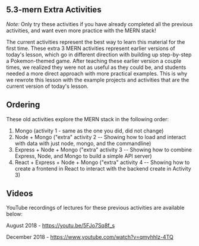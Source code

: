 
5.3-mern Extra Activities
---------------------------------

*Note:* Only try these activities if you have already completed all the
previous activities, and want even more practice with the MERN stack!

The current activities represent the best way to learn this material for the
first time. These extra 3 MERN activities represent earlier versions of today's
lesson, which go in different direction with building up step-by-step a
Pokemon-themed game. After teaching these earlier version a couple times, we
realized they were not as useful as they could be, and students needed a more
direct approach with more practical examples. This is why we rewrote this
lesson with the example projects and activities that are the current version of
today's lesson.



Ordering
--------------------------

These old activities explore the MERN stack in the following order:

1. Mongo (activity 1 - same as the one you did, did not change)
2. Node + Mongo ("extra" activity 2 -- Showing how to load and interact with
  data with just node, mongo, and the commandline)
3. Express + Node + Mongo ("extra" activity 3 -- Showing how to combine Express,
  Node, and Mongo to build a simple API server)
4. React + Express + Node + Mongo ("extra" activity 4 -- Showing how to create a
  frontend in React to interact with the backend create in Activity 3)




Videos
--------------------------


YouTube recordings of lectures for these previous activities are available
below:

August 2018 - <https://youtu.be/5FJo7Sq8f_s>

December 2018 - <https://www.youtube.com/watch?v=qmyhhlz-4TQ>

